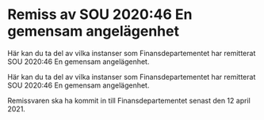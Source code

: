 # Remiss av SOU 2020:46 En gemensam angelägenhet

Här kan du ta del av vilka instanser som Finansdepartementet har remitterat SOU 2020:46 En gemensam angelägenhet.

Här kan du ta del av vilka instanser som Finansdepartementet har remitterat SOU 2020:46 En gemensam angelägenhet.

Remissvaren ska ha kommit in till Finansdepartementet senast den 12 april 2021.
